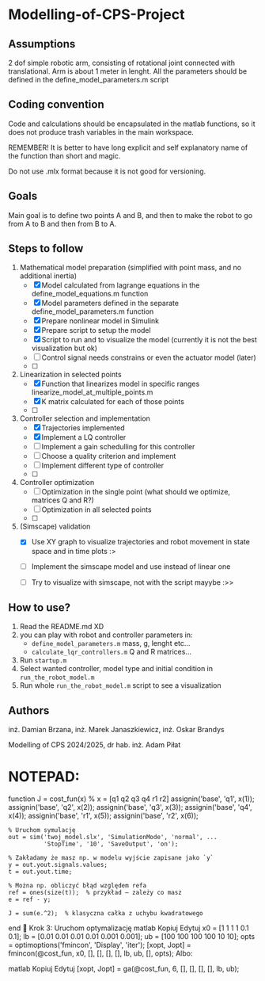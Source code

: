 # Modelling-of-CPS-Project

## Assumptions

2 dof simple robotic arm, consisting of rotational joint connected with translational. Arm is about 1 meter in lenght. All the parameters should be defined in the define_model_parameters.m script


## Coding convention

Code and calculations should be encapsulated in the matlab functions, so it does not produce trash variables in the main workspace.

REMEMBER! It is better to have long explicit and self explanatory name of the function than short and magic.

Do not use .mlx format because it is not good for versioning.


## Goals

Main goal is to define two points A and B, and then to make the robot to go from A to B and then from B to A.


## Steps to follow

1. Mathematical model preparation (simplified with point mass, and no additional inertia)
    - [x] Model calculated from lagrange equations in the define_model_equations.m function
    - [x] Model parameters defined in the separate define_model_parameters.m function
    - [x] Prepare nonlinear model in Simulink
    - [x] Prepare script to setup the model
    - [x] Script to run and to visualize the model (currently it is not the best visualization but ok)
    - [ ] Control signal needs constrains or even the actuator model (later)
    - [ ] 
2. Linearization in selected points
    - [x] Function that linearizes model in specific ranges linearize_model_at_multiple_points.m
    - [x] K matrix calculated for each of those points
    - [ ]
3. Controller selection and implementation
    - [x] Trajectories implemented
    - [x] Implement a LQ controller
    - [ ] Implement a gain schedulling for this controller
    - [ ] Choose a quality criterion and implement
    - [ ] Implement different type of controller 
    - [ ]
4. Controller optimization
    - [ ] Optimization in the single point (what should we optimize, matrices Q and R?)
    - [ ] Optimization in all selected points
    - [ ]
5. (Simscape) validation
    - [x] Use XY graph to visualize trajectories and robot movement in state space and in time plots :>
    - [ ] Implement the simscape model and use instead of linear one
    - [ ] Try to visualize with simscape, not with the script mayybe :>>


## How to use?

1. Read the README.md XD
2. you can play with robot and controller parameters in:
    - ```define_model_parameters.m``` mass, g, lenght etc...
    - ```calculate_lqr_controllers.m``` Q and R matrices...
3. Run ```startup.m```
4. Select wanted controller, model type and initial condition in ```run_the_robot_model.m```
5. Run whole ```run_the_robot_model.m``` script to see a visualization 

## Authors
inż. Damian Brzana, inż. Marek Janaszkiewicz, inż. Oskar Brandys

Modelling of CPS 2024/2025, dr hab. inż. Adam Piłat


# NOTEPAD:

function J = cost_fun(x)
    % x = [q1 q2 q3 q4 r1 r2]
    assignin('base', 'q1', x(1));
    assignin('base', 'q2', x(2));
    assignin('base', 'q3', x(3));
    assignin('base', 'q4', x(4));
    assignin('base', 'r1', x(5));
    assignin('base', 'r2', x(6));

    % Uruchom symulację
    out = sim('twoj_model.slx', 'SimulationMode', 'normal', ...
              'StopTime', '10', 'SaveOutput', 'on');

    % Zakładamy że masz np. w modelu wyjście zapisane jako `y`
    y = out.yout.signals.values;
    t = out.yout.time;
    
    % Można np. obliczyć błąd względem refa
    ref = ones(size(t));  % przykład – zależy co masz
    e = ref - y;

    J = sum(e.^2);  % klasyczna całka z uchybu kwadratowego
end
🔄 Krok 3: Uruchom optymalizację
matlab
Kopiuj
Edytuj
x0 = [1 1 1 1 0.1 0.1];
lb = [0.01 0.01 0.01 0.01 0.001 0.001];
ub = [100 100 100 100 10 10];
opts = optimoptions('fmincon', 'Display', 'iter');
[xopt, Jopt] = fmincon(@cost_fun, x0, [], [], [], [], lb, ub, [], opts);
Albo:

matlab
Kopiuj
Edytuj
[xopt, Jopt] = ga(@cost_fun, 6, [], [], [], [], lb, ub);
